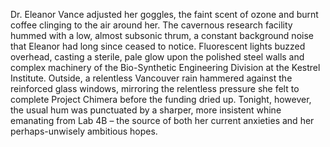Dr. Eleanor Vance adjusted her goggles, the faint scent of ozone and burnt coffee clinging to the air around her.  The cavernous research facility hummed with a low, almost subsonic thrum, a constant background noise that Eleanor had long since ceased to notice.  Fluorescent lights buzzed overhead, casting a sterile, pale glow upon the polished steel walls and complex machinery of the Bio-Synthetic Engineering Division at the Kestrel Institute. Outside, a relentless Vancouver rain hammered against the reinforced glass windows, mirroring the relentless pressure she felt to complete Project Chimera before the funding dried up.  Tonight, however, the usual hum was punctuated by a sharper, more insistent whine emanating from Lab 4B – the source of both her current anxieties and her perhaps-unwisely ambitious hopes.
